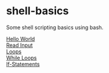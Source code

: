 # shell-basics
Some shell scripting basics using bash.

[Hello World](hello-world.sh)
<br >
[Read Input](read-input.sh)
<br >
[Loops](loops.sh)
<br >
[While Loops](while-loops.sh)
<br >
[If-Statements](if-statements.sh)

